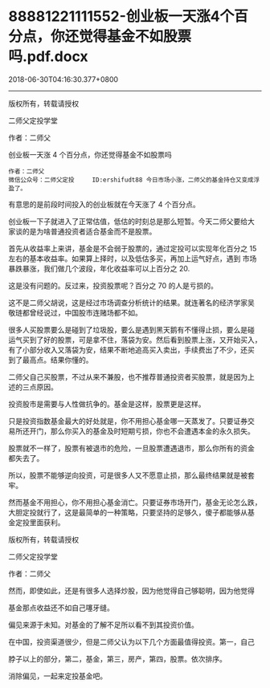 # 88881221111552-创业板一天涨4个百分点，你还觉得基金不如股票吗.pdf.docx

2018-06-30T04:16:30.377+0800

----

版权所有，转载请授权

二师父定投学堂

作者：二师父

创业板一天涨 4 个百分点，你还觉得基金不如股票吗 

	作者：二师父   
	微信公众号：二师父定投 	ID:ershifudt88 今日市场小涨，二师父的基金持仓又变成浮盈了。 

有意思的是前段时间投入的创业板就在今天涨了 4 个百分点。 

创业板一下子就进入了正常估值，低估的时刻总是那么短暂。今天二师父要给大 家谈的是为啥普通投资者适合基金而不是股票。 

首先从收益率上来讲，基金是不会弱于股票的，通过定投可以实现年化百分之 15 左右的基本收益率。如果算上择时，以及低估多买，再加上运气好点，遇到 市场暴跌暴涨，我们做几个波段，年化收益率可以上百分之 20\. 

这是没有问题的。反过来，投资股票呢？百分之 70 的人是亏损的。 

这不是二师父胡说，这是经过市场调查分析统计的结果。就连著名的经济学家吴 敬琏都曾经说过，中国股市连赌场都不如。 

很多人买股票要么是碰到了垃圾股，要么是遇到黑天鹅有不懂得止损，要么是碰 运气买到了好的股票，可是拿不住，落袋为安。然后看到股票上涨，又开始买入，有了小部分收入又落袋为安，结果不断地追高买入卖出，手续费出了不少，还买 到了最高点。结果你懂的。 

二师父自己买股票，不过从来不兼股，也不推荐普通投资者买股票，就是因为上 述的三点原因。 

投资股市是需要与人性做抗争的。基金是这样，股票更是这样。 

只是投资指数基金最大的好处就是，你不用担心基金哪一天蒸发了。只要证券交 易所还开门，那么你买入的基金及时短期亏损，你也不会遭遇本金的永久损失。 

股票就不一样了，股票有被退市的危险，一旦股票遭遇退市，那么你所有的资金 都失去了。 

所以，股票不能够逆向投资，可是很多人又不愿意止损，那么最终结果就是被套 牢。 

然而基金不用担心，你不用担心基金消亡。只要证券市场开门，基金无论怎么跌，大胆定投就行了，这是最简单的一种策略，只要坚持的足够久，傻子都能够从基 金定投里面获利。 

版权所有，转载请授权

二师父定投学堂

作者：二师父

然而，即使如此，还是有很多人选择炒股，因为他觉得自己够聪明，因为他觉得

基金那点收益还不如自己噻牙缝。 

偏见来源于未知。对基金的了解不足所以看不到其投资价值。 

在中国，投资渠道很少，但是二师父认为以下几个方面最值得投资。第一，自己

脖子以上的部分，第二，基金，第三，房产，第四，股票。依次排序。 

消除偏见，一起来定投基金吧。 

